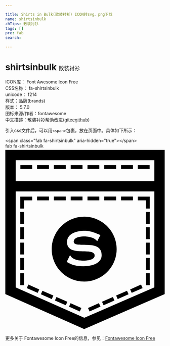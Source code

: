 ```yaml
---

title: Shirts in Bulk(散装衬衫) ICON转svg、png下载
name: shirtsinbulk
zhTips: 散装衬衫
tags: []
pre: fab
search: 

---
```


# shirtsinbulk  <small style="font-size: 60%;font-weight: 100">散装衬衫</small>


<div class="detail-page">
<p>
<span>
ICON库：
<span class="badge-secondary badge">Font Awesome Icon Free</span> 
</span>
<br/>
<span>
CSS名称：
<span class="badge-secondary badge">fa-shirtsinbulk</span> 
</span>
<br/>
<span>
unicode：
<span class="badge-secondary badge">f214</span> 
<copy-btn content='f214' btn-title=""></copy-btn>
<copy-btn :content='String.fromCodePoint(parseInt("f214", 16))' btn-title="复制U"></copy-btn>
</span><br/><span>样式：<span class="badge-light badge">品牌(brands)</span></span>
<br/>
<span>
版本：
<span class="badge-secondary badge">5.7.0</span> 
</span>
<br/>
<span>图标来源/作者：<span class="badge-light badge">fontawesome</span></span> 
<br/>
<span class="zh-detail">中文描述：<span class="badge-primary badge">散装衬衫</span><span class="help-link"><span>帮助改进</span>(<a href="https://gitee.com/liuwave/icon-helper/edit/master/json/fontawesome/brands/shirtsinbulk.json" target="_blank" rel="noopener noreferrer">gitee</a><a href="https://github.com/liuwave/icon-helper/edit/master/json/fontawesome/brands/shirtsinbulk.json" target="_blank" rel="noopener noreferrer">github</a></span>)</span><br/>
</p>
</div>
<div class="alert alert-dark">
  <i class="fab fa-shirtsinbulk fa-xs"></i>
  <i class="fab fa-shirtsinbulk fa-sm"></i>
  <i class="fab fa-shirtsinbulk fa-lg"></i>
  <i class="fab fa-shirtsinbulk fa-2x"></i>
  <i class="fab fa-shirtsinbulk fa-3x"></i>
  <i class="fab fa-shirtsinbulk fa-5x"></i>
  <i class="fab fa-shirtsinbulk fa-7x"></i>
</div>
<div>
  <p>引入css文件后，可以用<code>&lt;span&gt;</code>包裹，放在页面中。具体如下所示：    
  </p>
  <div class="alert alert-primary" style="font-size: 14px">
    &lt;span class="fab fa-shirtsinbulk" aria-hidden="true"&gt;&lt;/span&gt;
    <copy-btn content='<span class="fab fa-shirtsinbulk" aria-hidden="true"></span>'></copy-btn>
  </div>
  <div class="alert alert-secondary">
    <i class="fab fa-shirtsinbulk"
    style="font-size: 24px"
    aria-hidden="true"></i> fab fa-shirtsinbulk
    <copy-btn content="fab fa-shirtsinbulk" btn-title="复制图标名称"></copy-btn>
  </div>
</div>
<div id="svg" class="svg-wrap">
<svg xmlns="http://www.w3.org/2000/svg" viewBox="0 0 448 512"><path d="M100 410.3l30.6 13.4 4.4-9.9-30.6-13.4zm39.4 17.5l30.6 13.4 4.4-9.9-30.6-13.4zm172.1-14l4.4 9.9 30.6-13.4-4.4-9.9zM179.1 445l30.3 13.7 4.4-9.9-30.3-13.4zM60.4 392.8L91 406.2l4.4-9.6-30.6-13.7zm211.4 38.5l4.4 9.9 30.6-13.4-4.4-9.9zm-39.3 17.5l4.4 9.9 30.6-13.7-4.4-9.6zm118.4-52.2l4.4 9.6 30.6-13.4-4.4-9.9zM170 46.6h-33.5v10.5H170zm-47.2 0H89.2v10.5h33.5zm-47.3 0H42.3v10.5h33.3zm141.5 0h-33.2v10.5H217zm94.5 0H278v10.5h33.5zm47.3 0h-33.5v10.5h33.5zm-94.6 0H231v10.5h33.2zm141.5 0h-33.3v10.5h33.3zM52.8 351.1H42v33.5h10.8zm70-215.9H89.2v10.5h33.5zm-70 10.6h22.8v-10.5H42v33.5h10.8zm168.9 228.6c50.5 0 91.3-40.8 91.3-91.3 0-50.2-40.8-91.3-91.3-91.3-50.2 0-91.3 41.1-91.3 91.3 0 50.5 41.1 91.3 91.3 91.3zm-48.2-111.1c0-25.4 29.5-31.8 49.6-31.8 16.9 0 29.2 5.8 44.3 12l-8.8 16.9h-.9c-6.4-9.9-24.8-13.1-35.6-13.1-9 0-29.8 1.8-29.8 14.9 0 21.6 78.5-10.2 78.5 37.9 0 25.4-31.5 31.2-51 31.2-18.1 0-32.4-2.9-47.2-12.2l9-18.4h.9c6.1 12.2 23.6 14.9 35.9 14.9 8.7 0 32.7-1.2 32.7-14.3 0-26.1-77.6 6.3-77.6-38zM52.8 178.4H42V212h10.8zm342.4 206.2H406v-33.5h-10.8zM52.8 307.9H42v33.5h10.8zM0 3.7v406l221.7 98.6L448 409.7V3.7zm418.8 387.1L222 476.5 29.2 390.8V120.7h389.7v270.1zm0-299.3H29.2V32.9h389.7v58.6zm-366 130.1H42v33.5h10.8zm0 43.2H42v33.5h10.8zM170 135.2h-33.5v10.5H170zm225.2 163.1H406v-33.5h-10.8zm0-43.2H406v-33.5h-10.8zM217 135.2h-33.2v10.5H217zM395.2 212H406v-33.5h-10.8zm0 129.5H406V308h-10.8zm-131-206.3H231v10.5h33.2zm47.3 0H278v10.5h33.5zm83.7 33.6H406v-33.5h-33.5v10.5h22.8zm-36.4-33.6h-33.5v10.5h33.5z"/></svg>
</div>
<detail full-name='fa-shirtsinbulk'></detail>
    
<div><p>更多关于  Fontawesome Icon Free的信息，参见：<a target="_blank" href="https://iconhelper.cn/fontawesome.html">Fontawesome Icon Free</a>
</p></div>

